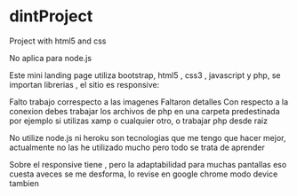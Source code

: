 # dintProject
Project with html5 and css

No aplica para node.js

Este mini landing page utiliza bootstrap, html5 , css3 , javascript y php, se importan librerias , el sitio es responsive:

Falto trabajo correspecto a las imagenes
Faltaron detalles
Con respecto a la conexion debes trabajar los archivos de php en una carpeta predestinada por ejemplo si utilizas xamp o cualquier otro, o trabajar php desde raiz


No utilize node.js ni heroku son tecnologias que me tengo que hacer mejor, actualmente no las he utilizado mucho pero todo se trata de aprender

Sobre el responsive tiene , pero la adaptabilidad para muchas pantallas eso cuesta aveces se me desforma, lo revise en google chrome modo device tambien
